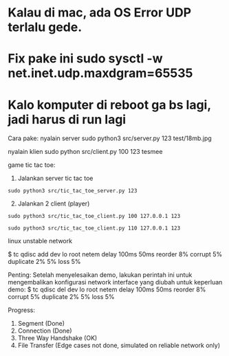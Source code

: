 # Kalau di mac, ada OS Error UDP terlalu gede.

# Fix pake ini sudo sysctl -w net.inet.udp.maxdgram=65535

# Kalo komputer di reboot ga bs lagi, jadi harus di run lagi

Cara pake:
nyalain server
sudo python3 src/server.py 123 test/18mb.jpg

nyalain klien
sudo python src/client.py 100 123 tesmee

game tic tac toe:
1. Jalankan server tic tac toe
```
sudo python3 src/tic_tac_toe_server.py 123
```
2. Jalankan 2 client (player)
```
sudo python3 src/tic_tac_toe_client.py 100 127.0.0.1 123

sudo python3 src/tic_tac_toe_client.py 110 127.0.0.1 123
```

linux unstable network

$ tc qdisc add dev lo root netem delay 100ms 50ms reorder 8% corrupt 5% duplicate 2% 5% loss 5%

Penting: Setelah menyelesaikan demo, lakukan perintah ini untuk mengembalikan konfigurasi network interface yang diubah untuk keperluan demo:
$ tc qdisc del dev lo root netem delay 100ms 50ms reorder 8% corrupt 5% duplicate 2% 5% loss 5%

Progress:

1. Segment (Done)
2. Connection (Done)
3. Three Way Handshake (OK)
4. File Transfer (Edge cases not done, simulated on reliable network only)
